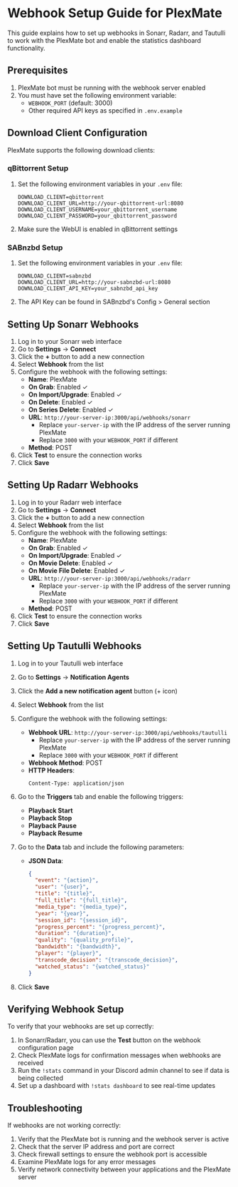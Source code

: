 # Webhook Setup Guide for PlexMate

This guide explains how to set up webhooks in Sonarr, Radarr, and Tautulli to work with the PlexMate bot and enable the statistics dashboard functionality.

## Prerequisites

1. PlexMate bot must be running with the webhook server enabled
2. You must have set the following environment variable:
   - `WEBHOOK_PORT` (default: 3000)
   - Other required API keys as specified in `.env.example`

## Download Client Configuration

PlexMate supports the following download clients:

### qBittorrent Setup

1. Set the following environment variables in your `.env` file:
   ```
   DOWNLOAD_CLIENT=qbittorrent
   DOWNLOAD_CLIENT_URL=http://your-qbittorrent-url:8080
   DOWNLOAD_CLIENT_USERNAME=your_qbittorrent_username
   DOWNLOAD_CLIENT_PASSWORD=your_qbittorrent_password
   ```

2. Make sure the WebUI is enabled in qBittorrent settings

### SABnzbd Setup

1. Set the following environment variables in your `.env` file:
   ```
   DOWNLOAD_CLIENT=sabnzbd
   DOWNLOAD_CLIENT_URL=http://your-sabnzbd-url:8080
   DOWNLOAD_CLIENT_API_KEY=your_sabnzbd_api_key
   ```

2. The API Key can be found in SABnzbd's Config > General section

## Setting Up Sonarr Webhooks

1. Log in to your Sonarr web interface
2. Go to **Settings** → **Connect**
3. Click the **+** button to add a new connection
4. Select **Webhook** from the list
5. Configure the webhook with the following settings:
   - **Name**: PlexMate
   - **On Grab**: Enabled ✓
   - **On Import/Upgrade**: Enabled ✓
   - **On Delete**: Enabled ✓
   - **On Series Delete**: Enabled ✓
   - **URL**: `http://your-server-ip:3000/api/webhooks/sonarr`
     - Replace `your-server-ip` with the IP address of the server running PlexMate
     - Replace `3000` with your `WEBHOOK_PORT` if different
   - **Method**: POST
6. Click **Test** to ensure the connection works
7. Click **Save**

## Setting Up Radarr Webhooks

1. Log in to your Radarr web interface
2. Go to **Settings** → **Connect**
3. Click the **+** button to add a new connection
4. Select **Webhook** from the list
5. Configure the webhook with the following settings:
   - **Name**: PlexMate
   - **On Grab**: Enabled ✓
   - **On Import/Upgrade**: Enabled ✓
   - **On Movie Delete**: Enabled ✓
   - **On Movie File Delete**: Enabled ✓
   - **URL**: `http://your-server-ip:3000/api/webhooks/radarr`
     - Replace `your-server-ip` with the IP address of the server running PlexMate
     - Replace `3000` with your `WEBHOOK_PORT` if different
   - **Method**: POST
6. Click **Test** to ensure the connection works
7. Click **Save**

## Setting Up Tautulli Webhooks

1. Log in to your Tautulli web interface
2. Go to **Settings** → **Notification Agents**
3. Click the **Add a new notification agent** button (+ icon)
4. Select **Webhook** from the list
5. Configure the webhook with the following settings:
   - **Webhook URL**: `http://your-server-ip:3000/api/webhooks/tautulli`
     - Replace `your-server-ip` with the IP address of the server running PlexMate
     - Replace `3000` with your `WEBHOOK_PORT` if different
   - **Webhook Method**: POST
   - **HTTP Headers**: 
     ```
     Content-Type: application/json
     ```

6. Go to the **Triggers** tab and enable the following triggers:
   - **Playback Start**
   - **Playback Stop**
   - **Playback Pause**
   - **Playback Resume**

7. Go to the **Data** tab and include the following parameters:
   - **JSON Data**: 
     ```json
     {
       "event": "{action}",
       "user": "{user}",
       "title": "{title}",
       "full_title": "{full_title}",
       "media_type": "{media_type}",
       "year": "{year}",
       "session_id": "{session_id}",
       "progress_percent": "{progress_percent}",
       "duration": "{duration}",
       "quality": "{quality_profile}",
       "bandwidth": "{bandwidth}",
       "player": "{player}",
       "transcode_decision": "{transcode_decision}",
       "watched_status": "{watched_status}"
     }
     ```

8. Click **Save**

## Verifying Webhook Setup

To verify that your webhooks are set up correctly:

1. In Sonarr/Radarr, you can use the **Test** button on the webhook configuration page
2. Check PlexMate logs for confirmation messages when webhooks are received
3. Run the `!stats` command in your Discord admin channel to see if data is being collected
4. Set up a dashboard with `!stats dashboard` to see real-time updates

## Troubleshooting

If webhooks are not working correctly:

1. Verify that the PlexMate bot is running and the webhook server is active
2. Check that the server IP address and port are correct
3. Check firewall settings to ensure the webhook port is accessible
4. Examine PlexMate logs for any error messages
5. Verify network connectivity between your applications and the PlexMate server
